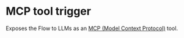 # MCP tool trigger

Exposes the Flow to LLMs as an [MCP (Model Context Protocol)](https://modelcontextprotocol.io) tool.